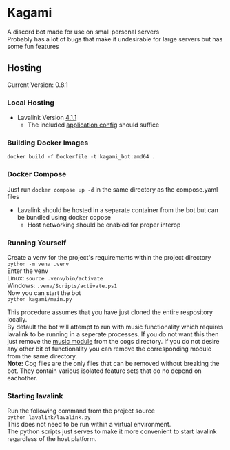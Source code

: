 # Kagami
A discord bot made for use on small personal servers \
Probably has a lot of bugs that make it undesirable for large servers but has some fun features
## Hosting
Current Version: 0.8.1
### Local Hosting
- Lavalink Version [4.1.1](https://github.com/lavalink-devs/Lavalink/releases/tag/4.1.1)
  - The included [application config](./lavalink/application.yml) should suffice
### Building Docker Images
`docker build -f Dockerfile -t kagami_bot:amd64 .`

### Docker Compose

Just run `docker compose up -d` in the same directory as the compose.yaml files
- Lavalink should be hosted in a separate container from the bot but can be bundled using docker copose
  - Host networking should be enabled for proper interop
  

### Running Yourself
Create a venv for the project's requirements within the project directory \
`python -m venv .venv` \
Enter the venv \
Linux: `source .venv/bin/activate` \
Windows: `.venv/Scripts/activate.ps1` \
Now you can start the bot \
`python kagami/main.py`

This procedure assumes that you have just cloned the entire respository locally. \
By default the bot will attempt to run with music functionality which requires lavalink to be running in a seperate processes. 
If you do not want this then just remove the [music module](./kagami/cogs/depr_music.py) from the cogs directory. 
If you do not desire any other bit of functionality you can remove the corresponding module from the same directory. \
**Note:** Cog files are the only files that can be removed without breaking the bot. They contain various isolated feature sets that do no depend on eachother.

### Starting lavalink
Run the following command from the project source \
`python lavalink/lavalink.py` \
This does not need to be run within a virtual environment. \
The python scripts just serves to make it more convenient to start lavalink regardless of the host platform.
